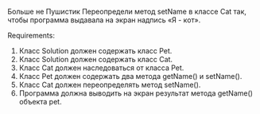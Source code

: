 Больше не Пушистик
Переопредели метод setName в классе Cat так, чтобы программа выдавала на экран надпись «Я - кот».


Requirements:
1. Класс Solution должен содержать класс Pet.
2. Класс Solution должен содержать класс Cat.
3. Класс Cat должен наследоваться от класса Pet.
4. Класс Pet должен содержать два метода getName() и setName().
5. Класс Cat должен переопределять метод setName().
6. Программа должна выводить на экран результат метода getName() объекта pet.
